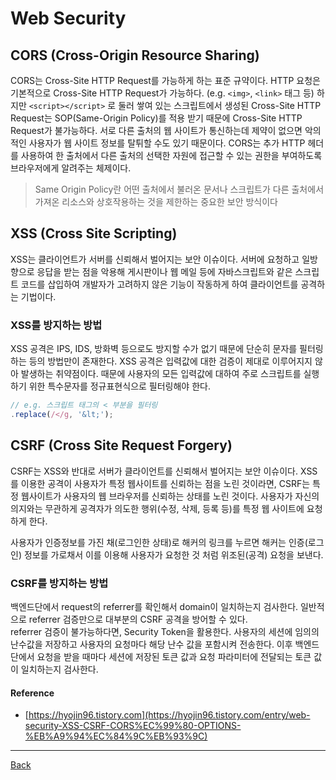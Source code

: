 # Web Security

## CORS (Cross-Origin Resource Sharing)

CORS는 Cross-Site HTTP Request를 가능하게 하는 표준 규약이다. HTTP 요청은 기본적으로 Cross-Site HTTP Request가 가능하다. (e.g. `<img>`, `<link>` 태그 등) 하지만 `<script></script>` 로 둘러 쌓여 있는 스크립트에서 생성된 Cross-Site HTTP Request는 SOP(Same-Origin Policy)를 적용 받기 때문에 Cross-Site HTTP Request가 불가능하다. 서로 다른 출처의 웹 사이트가 통신하는데 제약이 없으면 악의적인 사용자가 웹 사이트 정보를 탈튀할 수도 있기 때문이다. CORS는 추가 HTTP 헤더를 사용하여 한 출처에서 다른 출처의 선택한 자원에 접근할 수 있는 권한을 부여하도록 브라우저에게 알려주는 체제이다.

> Same Origin Policy란 어떤 출처에서 불러온 문서나 스크립트가 다른 출처에서 가져온 리소스와 상호작용하는 것을 제한하는 중요한 보안 방식이다

## XSS (Cross Site Scripting)

XSS는 클라이언트가 서버를 신뢰해서 벌어지는 보안 이슈이다. 서버에 요청하고 일방향으로 응답을 받는 점을 악용해 게시판이나 웹 메일 등에 자바스크립트와 같은 스크립트 코드를 삽입하여 개발자가 고려하지 않은 기능이 작동하게 하여 클라이언트를 공격하는 기법이다.

### XSS를 방지하는 방법

XSS 공격은 IPS, IDS, 방화벽 등으로도 방지할 수가 없기 때문에 단순히 문자를 필터링 하는 등의 방법만이 존재한다. XSS 공격은 입력값에 대한 검증이 제대로 이루어지지 않아 발생하는 취약점이다. 때문에 사용자의 모든 입력값에 대하여 주로 스크립트를 실행하기 위한 특수문자를 정규표현식으로 필터링해야 한다.

```javascript
// e.g. 스크립트 태그의 < 부분을 필터링
.replace(/</g, '&lt;');
```

## CSRF (Cross Site Request Forgery)

CSRF는 XSS와 반대로 서버가 클라이언트를 신뢰해서 벌어지는 보안 이슈이다. XSS를 이용한 공격이 사용자가 특정 웹사이트를 신뢰하는 점을 노린 것이라면, CSRF는 특정 웹사이트가 사용자의 웹 브라우저를 신뢰하는 상태를 노린 것이다. 사용자가 자신의 의지와는 무관하게 공격자가 의도한 행위(수정, 삭제, 등록 등)를 특정 웹 사이트에 요청하게 한다.

사용자가 인증정보를 가진 채(로그인한 상태)로 해커의 링크를 누르면 해커는 인증(로그인) 정보를 가로채서 이를 이용해 사용자가 요청한 것 처럼 위조된(공격) 요청을 보낸다.

### CSRF를 방지하는 방법

백엔드단에서 request의 referrer를 확인해서 domain이 일치하는지 검사한다. 일반적으로 referrer 검증만으로 대부분의 CSRF 공격을 방어할 수 있다.  
referrer 검증이 불가능하다면, Security Token을 활용한다. 사용자의 세션에 임의의 난수값을 저장하고 사용자의 요청마다 해당 난수 값을 포함시켜 전송한다. 이후 백엔드단에서 요청을 받을 때마다 세션에 저장된 토큰 값과 요청 파라미터에 전달되는 토큰 값이 일치하는지 검사한다.

#### Reference

- [https://hyojin96.tistory.com](https://hyojin96.tistory.com/entry/web-security-XSS-CSRF-CORS%EC%99%80-OPTIONS-%EB%A9%94%EC%84%9C%EB%93%9C)

---

[Back](../README.md)
